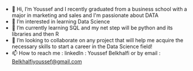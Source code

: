 - 👋 Hi, I’m Youssef and I recently graduated from a business school with a major in marketing and sales and I'm passionate about DATA
- 👀 I’m interested in learning Data Science 
- 🌱 I’m currently learning SQL and my net step will be python and its libraries and then R 
- 💞️ I’m looking to collaborate on any project that will help me acquire the necessary skills to start a career in the Data Science field!
- 📫 How to reach me : linkedIn : Youssef Belkhalfi or by email : Belkhalfiyoussef@gmail.com

<!---
YoussefBLK/YoussefBLK is a ✨ special ✨ repository because its `README.md` (this file) appears on your GitHub profile.
You can click the Preview link to take a look at your changes.
--->

